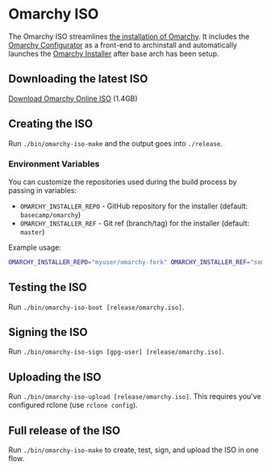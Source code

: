 # Omarchy ISO

The Omarchy ISO streamlines [the installation of Omarchy](https://learn.omacom.io/2/the-omarchy-manual/50/getting-started). It includes the [Omarchy Configurator](https://github.com/omacom-io/omarchy-configurator) as a front-end to archinstall and automatically launches the [Omarchy Installer](https://github.com/basecamp/omarchy) after base arch has been setup.

## Downloading the latest ISO

[Download Omarchy Online ISO](https://iso.omarchy.org/omarchy-online.iso) (1.4GB)

## Creating the ISO

Run `./bin/omarchy-iso-make` and the output goes into `./release`.

### Environment Variables

You can customize the repositories used during the build process by passing in variables:

- `OMARCHY_INSTALLER_REPO` - GitHub repository for the installer (default: `basecamp/omarchy`)
- `OMARCHY_INSTALLER_REF` - Git ref (branch/tag) for the installer (default: `master`)

Example usage:
```bash
OMARCHY_INSTALLER_REPO="myuser/omarchy-fork" OMARCHY_INSTALLER_REF="some-feature" ./bin/omarchy-iso-make
```

## Testing the ISO

Run `./bin/omarchy-iso-boot [release/omarchy.iso]`.

## Signing the ISO

Run `./bin/omarchy-iso-sign [gpg-user] [release/omarchy.iso]`.

## Uploading the ISO

Run `./bin/omarchy-iso-upload [release/omarchy.iso]`. This requires you've configured rclone (use `rclone config`).

## Full release of the ISO

Run `./bin/omarchy-iso-make` to create, test, sign, and upload the ISO in one flow.
